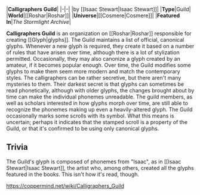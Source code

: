 |**Calligraphers Guild**|
|-|-|
|by [[Isaac Stewart\|Isaac Stewart]]|
|**Type**|Guild|
|**World**|[[Roshar\|Roshar]]|
|**Universe**|[[Cosmere\|Cosmere]]|
|**Featured In**|*The Stormlight Archive*|

**Calligraphers Guild** is an organization on [[Roshar\|Roshar]] responsible for creating [[Glyph\|glyphs]].
The Guild maintains a list of official, canonical glyphs. Whenever a new glyph is required, they create it based on a number of rules that have arisen over time, although there is a lot of stylization permitted. Occasionally, they may also canonize a glyph created by an amateur, if it becomes popular enough. Over time, the Guild modifies some glyphs to make them seem more modern and match the contemporary styles.
The calligraphers can be rather secretive, but there aren't many mysteries to them. Their darkest secret is that glyphs can sometimes be read phonetically, although with older glyphs, the changes brought about by time can make the individual phonemes unreadable. The guild members, as well as scholars interested in how glyphs morph over time, are still able to recognize the phonemes making up even a heavily-altered glyph.
The Guild occasionally marks some scrolls with its symbol. What this means is uncertain; perhaps it indicates that the stamped scroll is a property of the Guild, or that it's confirmed to be using only canonical glyphs.

## Trivia
The Guild's glyph is composed of phonemes from "Isaac", as in [[Isaac Stewart\|Isaac Stewart]], the artist who, among others, created all the glyphs featured in the books. This isn't how it's read, though.


https://coppermind.net/wiki/Calligraphers_Guild